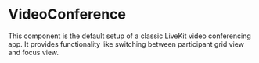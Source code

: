<!--
!!!! Autogenerated File !!!!
This file was created by @livekit/components-docs-gen and should not be changed manually.
The contents of this file can be replaced at any time which would lead to the loss of all manual changes.
-->

# VideoConference

This component is the default setup of a classic LiveKit video conferencing app. It provides functionality like switching between participant grid view and focus view.

